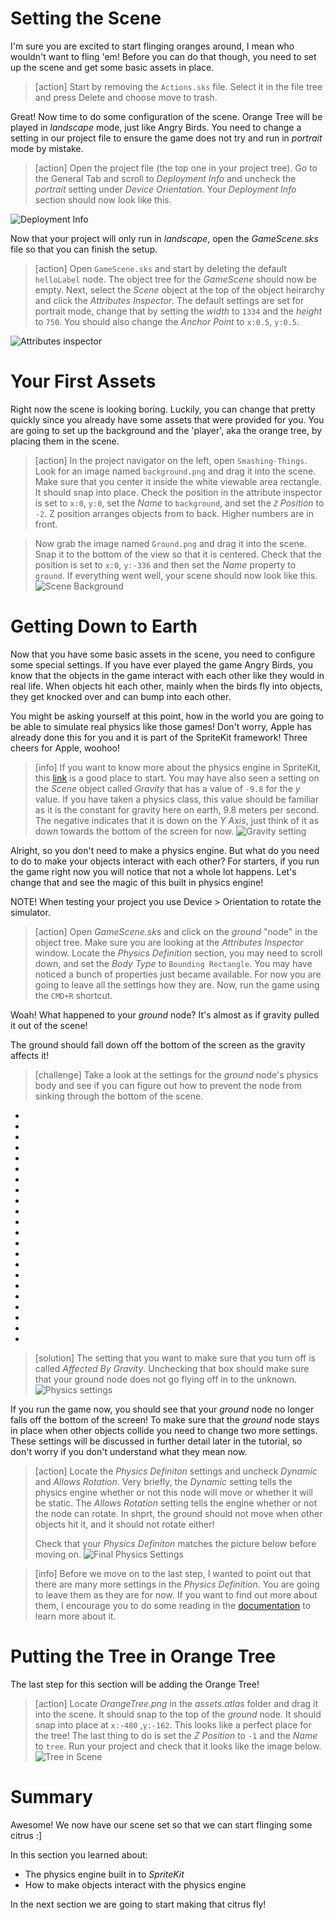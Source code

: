 # Setting the Scene

I'm sure you are excited to start flinging oranges around, I mean who wouldn't want to fling 'em!
Before you can do that though, you need to set up the scene and get some basic assets in place.

> [action] Start by removing the `Actions.sks` file. Select it in the file tree and press Delete and choose move to trash. 

Great! Now time to do some configuration of the scene. Orange Tree will be played in
*landscape* mode, just like Angry Birds. You need to change a setting in our project file
to ensure the game does not try and run in *portrait* mode by mistake.

> [action] Open the project file (the top one in your project tree). Go to the General Tab and scroll to *Deployment Info* and uncheck the *portrait* setting under *Device Orientation*. Your *Deployment Info* section should now look like this.

![Deployment Info](./assets/deployment_info.png)

Now that your project will only run in *landscape*, open the *GameScene.sks* file so that
you can finish the setup.

> [action] Open `GameScene.sks` and start by deleting the default `helloLabel` node. The object tree for the *GameScene* should now be empty. Next, select the *Scene* object at the top of the object heirarchy and click the *Attributes Inspector*. The default settings are set for portrait mode, change that by setting the *width* to `1334` and the *height* to `750`. You should also change the *Anchor Point* to `x:0.5`, `y:0.5`.

![Attributes inspector](./assets/attributes_inspector.png)

# Your First Assets

Right now the scene is looking boring. Luckily, you can change that pretty quickly
since you already have some assets that were provided for you. You are going to set up the
background and the 'player', aka the orange tree, by placing them in the scene.

> [action]
> In the project navigator on the left, open `Smashing-Things`. Look for an image named
> `background.png` and drag it into the scene. Make sure that you center it inside the white
> viewable area rectangle. It should snap into place. Check the position in the attribute inspector is set to
> `x:0`, `y:0`, set the *Name* to `background`, and set the *`Z` Position* to `-2`. Z position arranges objects from to back. Higher numbers are in front. 

> Now grab the image named `Ground.png` and drag it into the scene. Snap it to the bottom of the view so
> that it is centered. Check that the position is set to `x:0`, `y:-336` and then set the *Name*
> property to `ground`. If everything went well, your scene should now look like this.
> ![Scene Background](./assets/scene_background.png)

# Getting Down to Earth

Now that you have some basic assets in the scene, you need to configure some special settings. 
If you have ever played the game Angry Birds, you know that the objects in the game interact
with each other like they would in real life. When objects hit each other, mainly when the
birds fly into objects, they get knocked over and can bump into each other.

You might be asking yourself at this point, how in the world you are going to be able to
simulate real physics like those games! Don't worry, Apple has already done this for you
and it is part of the SpriteKit framework! Three cheers for Apple, woohoo!

> [info]
> If you want to know more about the physics engine in SpriteKit, this 
> [link](https://medium.com/@jjacobson/spritekit-physics-14331398b308) is a good place to
> start. You may have also seen a setting on the *Scene* object called *Gravity* that has a
> value of `-9.8` for the *y* value. If you have taken a physics class, this value should be
> familiar as it is the constant for gravity here on earth, 9.8 meters per second. The negative
> indicates that it is down on the *Y Axis*, just think of it as down towards the bottom of the
> screen for now.
> ![Gravity setting](./assets/gravity_setting.png)

Alright, so you don't need to make a physics engine. But what do you need to do to make
your objects interact with each other? For starters, if you run the game right now you will
notice that not a whole lot happens. Let's change that and see the magic of this built in
physics engine!

NOTE! When testing your project you use Device > Orientation to rotate the simulator. 

> [action]
> Open *GameScene.sks* and click on the *ground* "node" in the object tree. Make sure you are
> looking at the *Attributes Inspector* window. Locate the *Physics Definition* section, you
> may need to scroll down, and set the *Body Type* to `Bounding Rectangle`. You may have
> noticed a bunch of properties just became available. For now you are going to leave all the
> settings how they are. Now, run the game using the `CMD+R` shortcut.

Woah! What happened to your *ground* node? It's almost as if gravity pulled it out of the scene!

The ground should fall down off the bottom of the screen as the gravity affects it!

> [challenge]
> Take a look at the settings for the *ground* node's physics body and see if you can figure
> out how to prevent the node from sinking through the bottom of the scene.

-
-
-
-
-
-
-
-
-
-
-
-
-
-
-
-
-
-
-
-
-
-

> [solution]
> The setting that you want to make sure that you turn off is called *Affected By Gravity*.
> Unchecking that box should make sure that your ground node does not go flying off in to the
> unknown.
> ![Physics settings](./assets/gravity_off.png)

If you run the game now, you should see that your *ground* node no longer falls off the
bottom of the screen! To make sure that the *ground* node stays in place when other objects
collide you need to change two more settings. These settings will be discussed in further
detail later in the tutorial, so don't worry if you don't understand what they mean now.

> [action]
> Locate the *Physics Definiton* settings and uncheck *Dynamic* and *Allows Rotation*. Very
> briefly, the *Dynamic* setting tells the physics engine whether or not this node will move
> or whether it will be static. The *Allows Rotation* setting tells the engine whether or not
> the node can rotate. In shprt, the ground should not move when other objects hit it, and it should not rotate either! 
>
> Check that your *Physics Definiton* matches the picture below before moving on.
> ![Final Physics Settings](./assets/physics_definition.png)

<!-- -->

> [info]
> Before we move on to the last step, I wanted to point out that there are many more settings 
> in the *Physics Definition*. You are going to leave them as they are for
> now. If you want to find out more about them, I encourage you to do some reading in the
> [documentation](https://developer.apple.com/documentation/spritekit) to learn more about it.

# Putting the Tree in Orange Tree

The last step for this section will be adding the Orange Tree!

> [action]
> Locate *OrangeTree.png* in the *assets.atlas* folder and drag it into the scene. It should
> snap to the top of the *ground* node. It should snap into place at `x:-480` ,`y:-162`. This looks
> like a perfect place for the tree! The last thing to do is set the *Z Position* to `-1` and
> the *Name* to `tree`. Run your project and check that it looks like the image below.
> ![Tree in Scene](./assets/added_tree.png)

# Summary

Awesome! We now have our scene set so that we can start flinging some citrus :]

In this section you learned about:

- The physics engine built in to *SpriteKit*
- How to make objects interact with the physics engine

<!-- Expand this more? Seems a little short on topics learned -->

In the next section we are going to start making that citrus fly!
